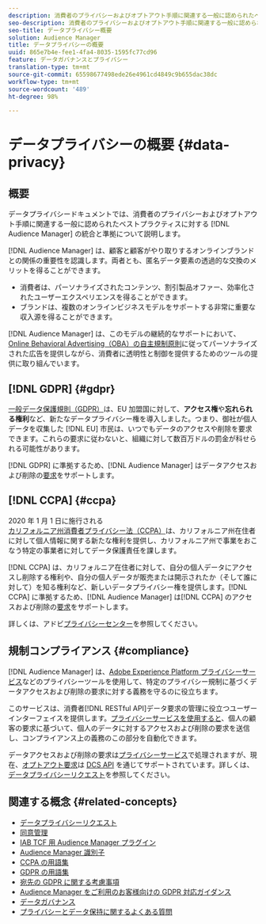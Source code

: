 ```yaml
---
description: 消費者のプライバシーおよびオプトアウト手順に関連する一般に認められたベストプラクティスに対する Audience Manager の統合と準拠について説明します。
seo-description: 消費者のプライバシーおよびオプトアウト手順に関連する一般に認められたベストプラクティスに対する Audience Manager の統合と準拠について説明します。
seo-title: データプライバシー概要
solution: Audience Manager
title: データプライバシーの概要
uuid: 865e7b4e-fee1-4fa4-8035-1595fc77cd96
feature: データガバナンスとプライバシー
translation-type: tm+mt
source-git-commit: 65598677498ede26e4961cd4849c9b655dac38dc
workflow-type: tm+mt
source-wordcount: '489'
ht-degree: 98%

---
```



# データプライバシーの概要 {#data-privacy}

## 概要

データプライバシードキュメントでは、消費者のプライバシーおよびオプトアウト手順に関連する一般に認められたベストプラクティスに対する [!DNL Audience Manager] の統合と準拠について説明します。

[!DNL Audience Manager] は、顧客と顧客がやり取りするオンラインブランドとの関係の重要性を認識します。両者とも、匿名データ要素の透過的な交換のメリットを得ることができます。

* 消費者は、パーソナライズされたコンテンツ、割引製品オファー、効率化されたユーザーエクスペリエンスを得ることができます。
* ブランドは、複数のオンラインビジネスモデルをサポートする非常に重要な収入源を得ることができます。

[!DNL Audience Manager] は、このモデルの継続的なサポートにおいて、[Online Behavioral Advertising（OBA）の自主規制原則](https://www.iab.com/news/self-regulatory-principles-for-online-behavioral-advertising/)に従ってパーソナライズされた広告を提供しながら、消費者に透明性と制御を提供するためのツールの提供に取り組んでいます。

## [!DNL GDPR] {#gdpr}

[一般データ保護規則（GDPR）](https://gdpr.eu/data-privacy/)は、EU 加盟国に対して、**アクセス権**&#x200B;や&#x200B;**忘れられる権利**&#x200B;など、新たなデータプライバシー権を導入しました。つまり、御社が個人データを収集した [!DNL EU] 市民は、いつでもデータのアクセスや削除を要求できます。これらの要求に従わないと、組織に対して数百万ドルの罰金が科せられる可能性があります。

[!DNL GDPR] に準拠するため、[!DNL Audience Manager] はデータアクセスおよび削除の[要求](data-privacy-requests.md)をサポートします。

## [!DNL CCPA] {#ccpa}

2020 年 1 月 1 日に施行される[カリフォルニア州消費者プライバシー法（CCPA）](https://www.caprivacy.org/about)は、カリフォルニア州在住者に対して個人情報に関する新たな権利を提供し、カリフォルニア州で事業をおこなう特定の事業者に対してデータ保護責任を課します。

[!DNL CCPA] は、カリフォルニア在住者に対して、自分の個人データにアクセスし削除する権利や、自分の個人データが販売または開示されたか（そして誰に対して）を知る権利など、新しいデータプライバシー権を提供します。[!DNL CCPA] に準拠するため、[!DNL Audience Manager] は[!DNL CCPA] のアクセスおよび削除の[要求](data-privacy-requests.md)をサポートします。

詳しくは、アドビ[プライバシーセンター](https://www.adobe.com/jp/privacy/opt-out.html)を参照してください。

## 規制コンプライアンス {#compliance}

[!DNL Audience Manager] は、[Adobe Experience Platform プライバシーサービス](https://docs.adobe.com/content/help/ja-JP/experience-platform/privacy/home.translate.html)などのプライバシーツールを使用して、特定のプライバシー規制に基づくデータアクセスおよび削除の要求に対する義務を守るのに役立ちます。

このサービスは、消費者[!DNL RESTful API]データ要求の管理に役立つユーザーインターフェイスを提供します。[プライバシーサービスを使用すると](https://www.adobe.io/apis/experienceplatform/home/services/privacy-service.html)、個人の顧客の要求に基づいて、個人のデータに対するアクセスおよび削除の要求を送信し、コンプライアンス上の義務のこの部分を自動化できます。

データアクセスおよび削除の要求は[プライバシーサービス](https://www.adobe.io/apis/experienceplatform/home/services/privacy-service.html)で処理されますが、現在、[オプトアウト要求](data-privacy-requests.md#opt-out-requests)は [DCS API](../../api/dcs-intro/dcs-api-reference/dcs-api-reference-overview.md) を通じてサポートされています。詳しくは、[データプライバシーリクエスト](data-privacy-requests.md)を参照してください。

## 関連する概念 {#related-concepts}

* [データプライバシーリクエスト](data-privacy-requests.md)
* [同意管理](data-privacy-consent.md)
* [IAB TCF 用 Audience Manager プラグイン](aam-iab-plugin.md)
* [Audience Manager 識別子](data-privacy-ids.md)
* [CCPA の用語集](aam-ccpa-glossary.md)
* [GDPR の用語集](aam-gdpr-glossary.md)
* [宛先の GDPR に関する考慮事項](aam-gdpr-partners.md)
* [Audience Manager をご利用のお客様向けの GDPR 対応ガイダンス](aam-gdpr-readiness.md)
* [データガバナンス](data-governance.md)
* [プライバシーとデータ保持に関するよくある質問](../../faq/faq-privacy.md)
